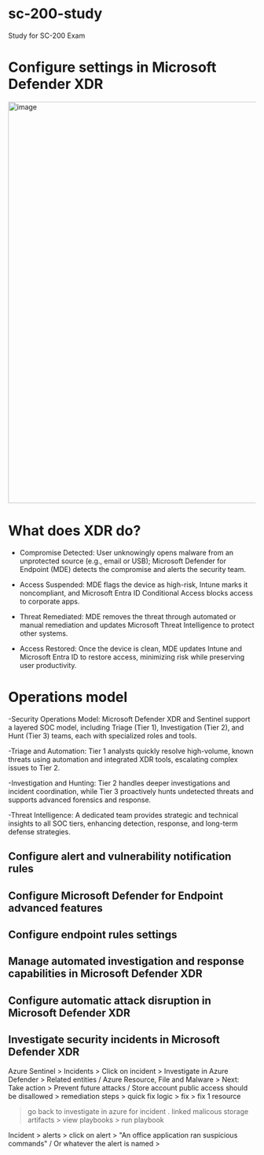 # sc-200-study
Study for SC-200 Exam



# Configure settings in Microsoft Defender XDR


<img width="815" alt="image" src="https://github.com/user-attachments/assets/3289c9fe-a02b-41b6-93f9-8239d68a78dd" />


# What does XDR do?

- Compromise Detected: User unknowingly opens malware from an unprotected source (e.g., email or USB); Microsoft Defender for Endpoint (MDE) detects the compromise and alerts the security team.

- Access Suspended: MDE flags the device as high-risk, Intune marks it noncompliant, and Microsoft Entra ID Conditional Access blocks access to corporate apps.

- Threat Remediated: MDE removes the threat through automated or manual remediation and updates Microsoft Threat Intelligence to protect other systems.

- Access Restored: Once the device is clean, MDE updates Intune and Microsoft Entra ID to restore access, minimizing risk while preserving user productivity.

# Operations model

-Security Operations Model: Microsoft Defender XDR and Sentinel support a layered SOC model, including Triage (Tier 1), Investigation (Tier 2), and Hunt (Tier 3) teams, each with specialized roles and tools.

-Triage and Automation: Tier 1 analysts quickly resolve high-volume, known threats using automation and integrated XDR tools, escalating complex issues to Tier 2.

-Investigation and Hunting: Tier 2 handles deeper investigations and incident coordination, while Tier 3 proactively hunts undetected threats and supports advanced forensics and response.

-Threat Intelligence: A dedicated team provides strategic and technical insights to all SOC tiers, enhancing detection, response, and long-term defense strategies.

## Configure alert and vulnerability notification rules

## Configure Microsoft Defender for Endpoint advanced features

## Configure endpoint rules settings

## Manage automated investigation and response capabilities in Microsoft Defender XDR

## Configure automatic attack disruption in Microsoft Defender XDR

## Investigate security incidents in Microsoft Defender XDR

Azure Sentinel > Incidents > Click on incident > Investigate in Azure Defender > Related entities / Azure Resource, File and Malware >
Next: Take action > Prevent future attacks / Store account public access should be disallowed > remediation steps > quick fix logic > fix > fix 1 resource
> go back to investigate in azure for incident . linked malicous storage artifacts > view playbooks > run playbook

Incident > alerts > click on alert > "An office application ran suspicious commands" / Or whatever the alert is named > 
